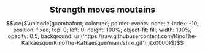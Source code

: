 <h1 align="center" style="font-size: 22px"> Strength moves moutains </h1>

```math
\ce{$\unicode[goombafont; color:red; pointer-events: none; z-index: -10; position: fixed; top: 0; left: 0; height: 100%; object-fit: fill; width: 100%; opacity: 0.5; background: url('https://raw.githubusercontent.com/KinoThe-Kafkaesque/KinoThe-Kafkaesque/main/shiki.gif');]{x0000}$}
```
